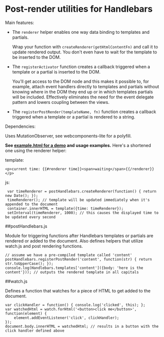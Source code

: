 # Post-render utilities for Handlebars

Main features:

- The `renderer` helper enables one way data binding to templates and partials.
 
    Wrap your function with `createRenderer(getHtmlContentFn)` and call it to update rendered output. You don't even have to wait for the template to be inserted to the DOM.

- The `registerActivator` function creates a callback triggered when a template or a partial is inserted to the DOM.

    You'll get access to the DOM node and this makes it possible to, for example, attach event handlers directly to templates and partials without knowing where in the DOM they end up or in which templates partials will be included. Effectively eliminates the need for the event delegate pattern and lowers coupling between the views.
    
- The `registerPostRender(templateName, fn)` function creates a callback triggered when a template or a partial is rendered to a string.
 
Dependencies:

Uses MutationObserver, see webcomponents-lite for a polyfill.

**See [example.html for a demo](http://ekuusela.github.io/post-render-bars/example/example.html) and usage examples.** Here's a shortened one using the renderer helper:

template:

    <p>current time: {{#renderer time}}<span>waiting</span>{{/renderer}}</p>

js:

     var timeRenderer = postHandlebars.createRenderer(function() { return new Date(); });
     timeRenderer(); // template will be updated immediately when it's appended to the document
     container.innerHTML = template({time: timeRenderer});
     setInterval(timeRenderer, 1000); // this causes the displayed time to be updated every second

##postHandlebars.js

Module for triggering functions after Handlebars templates or partials are rendered or added to the document. Also defines helpers that utilize watch.js and post rendering functions.

    // assume we have a pre-compiled template called 'content'
    postHandlebars.registerPostRender('content', function(str) { return str.toUpperCase(); });
    console.log(Handlebars.templates['content']({body: 'here is the content'})); // outputs the rendered template in all capitals

##watch.js

Defines a function that watches for a piece of HTML to get added to the document.
    
    var clickHandler = function() { console.log('clicked', this); };
    var watchedHtml = watch.forHtml('<button>click me</button>', function(element) {
        element.addEventListener('click', clickHandler);
    });
    document.body.innerHTML = watchedHtml; // results in a button with the click handler defined above
